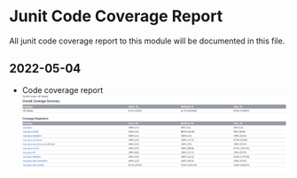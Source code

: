 # Junit Code Coverage Report
All junit code coverage report to this module will be documented in this file.

##  2022-05-04
- Code coverage report![adapter-master-data-junit-report-1.1.0.png](adapter-master-data-junit-report-1.1.0.png)